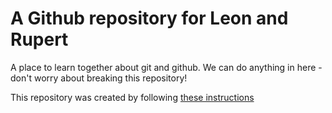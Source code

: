 # A Github repository for Leon and Rupert
A place to learn together about git and github. We can do anything in here - don't worry about breaking this repository!

This repository was created by following [these instructions](https://guides.github.com/activities/hello-world/)
